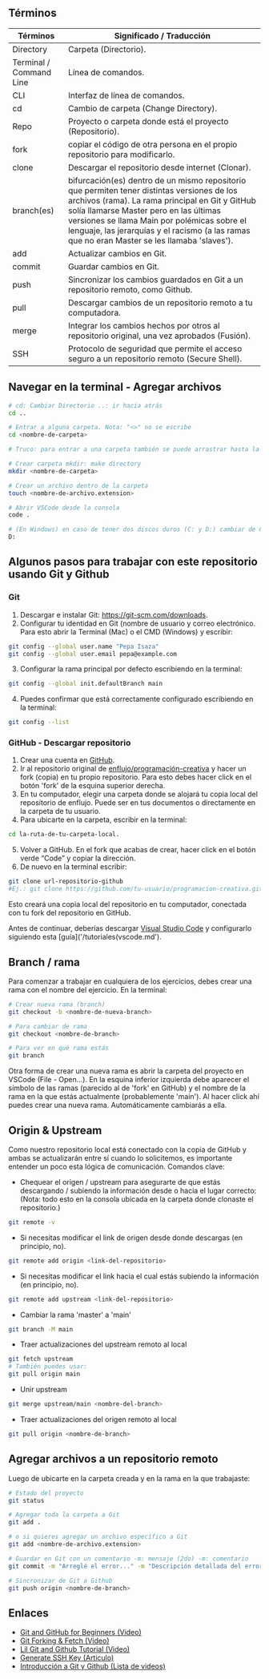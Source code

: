 ## Términos

|Términos|Significado / Traducción|
|----------- | ----------- |
|Directory|Carpeta (Directorio).|
|Terminal / Command Line|Línea de comandos.|
|CLI|Interfaz de línea de comandos.|
|cd|Cambio de carpeta (Change Directory).|
|Repo|Proyecto o carpeta donde está el proyecto (Repositorio).|
|fork|copiar el código de otra persona en el propio repositorio para modificarlo.|
|clone|Descargar el repositorio desde internet (Clonar).|
|branch(es)|bifurcación(es) dentro de un mismo repositorio que permiten tener distintas versiones de los archivos (rama). La rama principal en Git y GitHub solía llamarse Master pero en las últimas versiones se llama Main por polémicas sobre el lenguaje, las jerarquías y el racismo (a las ramas que no eran Master se les llamaba 'slaves'). |
|add|Actualizar cambios en Git.|
|commit|Guardar cambios en Git.|
|push|Sincronizar los cambios guardados en Git a un repositorio remoto, como Github.|
|pull|Descargar cambios de un repositorio remoto a tu computadora.|
|merge|Integrar los cambios hechos por otros al repositorio original, una vez aprobados (Fusión).|
|SSH|Protocolo de seguridad que permite el acceso seguro a un repositorio remoto (Secure Shell).|

## Navegar en la terminal - Agregar archivos

```bash
# cd: Cambiar Directorio ..: ir hacia atrás
cd ..

# Entrar a alguna carpeta. Nota: "<>" no se escribe
cd <nombre-de-carpeta>

# Truco: para entrar a una carpeta también se puede arrastrar hasta la terminal.

# Crear carpeta mkdir: make directory
mkdir <nombre-de-carpeta>

# Crear un archivo dentro de la carpeta
touch <nombre-de-archivo.extension>

# Abrir VSCode desde la consola
code .

# (En Windows) en caso de tener dos discos duros (C: y D:) cambiar de C a D
D:
```

## Algunos pasos para trabajar con este repositorio usando Git y Github
### Git

1. Descargar e instalar Git: https://git-scm.com/downloads.
2. Configurar tu identidad en Git (nombre de usuario y correo electrónico. Para esto abrir la Terminal (Mac) o el CMD (Windows) y escribir:
```bash
git config --global user.name "Pepa Isaza"
git config --global user.email pepa@example.com
```
3.  Configurar la rama principal por defecto escribiendo en la terminal:
```bash
git config --global init.defaultBranch main
```
4. Puedes confirmar que está correctamente configurado escribiendo en la terminal: 
```bash
git config --list
```

### GitHub - Descargar repositorio

1. Crear una cuenta en [GitHub](https://github.com/).
2. Ir al repositorio original de [enflujo/programación-creativa](https://github.com/enflujo/programacion-creativa) y hacer un fork (copia) en tu propio repositorio. Para esto debes hacer click en el botón 'fork' de la esquina superior derecha.
3. En tu computador, elegir una carpeta donde se alojará tu copia local del repositorio de enflujo. Puede ser en tus documentos o directamente en la carpeta de tu usuario.
4. Para ubicarte en la carpeta, escribir en la terminal:
```bash
cd la-ruta-de-tu-carpeta-local. 
```
5. Volver a GitHub. En el fork que acabas de crear, hacer click en el botón verde “Code” y copiar la dirección. 
6. De nuevo en la terminal escribir:
```bash
git clone url-repositorio-github
#Ej.: git clone https://github.com/tu-usuario/programacion-creativa.git
```
Esto creará una copia local del repositorio en tu computador, conectada con tu fork del repositorio en GitHub.

Antes de continuar, deberías descargar [Visual Studio Code](https://code.visualstudio.com/) y configurarlo siguiendo esta [guía]('/tutoriales(vscode.md').

## Branch / rama

Para comenzar a trabajar en cualquiera de los ejercicios, debes crear una rama con el nombre del ejercicio. En la terminal:

```bash
# Crear nueva rama (branch)
git checkout -b <nombre-de-nueva-branch>

# Para cambiar de rama
git checkout <nombre-de-branch>

# Para ver en qué rama estás
git branch
```
Otra forma de crear una nueva rama es abrir la carpeta del proyecto en VSCode (File - Open...). En la esquina inferior izquierda debe aparecer el símbolo de las ramas (parecido al de 'fork' en GitHub) y el nombre de la rama en la que estás actualmente (probablemente 'main'). Al hacer click ahí puedes crear una nueva rama. Automáticamente cambiarás a ella. 

## Origin & Upstream

Como nuestro repositorio local está conectado con la copia de GitHub y ambas se actualizarán entre sí cuando lo solicitemos, es importante entender un poco esta lógica de comunicación. Comandos clave:


- Chequear el origen / upstream para asegurarte de que estás descargando / subiendo la información desde o hacia el lugar correcto:
(Nota: todo esto en la consola ubicada en la carpeta donde clonaste el repositorio.)
```bash
git remote -v
```
- Si necesitas modificar el link de origen desde donde descargas (en principio, no).
```bash
git remote add origin <link-del-repositorio>
```
- Si necesitas modificar el link hacia el cual estás subiendo la información (en principio, no).
```bash
git remote add upstream <link-del-repositorio>
```
- Cambiar la rama 'master' a 'main'
```bash
git branch -M main
```
- Traer actualizaciones del upstream remoto al local
```bash
git fetch upstream
# También puedes usar:
git pull origin main
```
- Unir upstream
```bash
git merge upstream/main <nombre-del-branch>
```
- Traer actualizaciones del origen remoto al local
```bash
git pull origin <nombre-de-branch>
```

## Agregar archivos a un repositorio remoto

Luego de ubicarte en la carpeta creada y en la rama en la que trabajaste:

```bash
# Estado del proyecto
git status

# Agregar toda la carpeta a Git
git add .

# o si quieres agregar un archivo específico a Git
git add <nombre-de-archivo.extension>

# Guardar en Git con un comentario -m: mensaje (2do) -m: comentario
git commit -m "Arreglé el error..." -m "Descripción detallada del error"

# Sincronizar de Git a Github
git push origin <nombre-de-branch>
```

## Enlaces

- [Git and GitHub for Beginners (Video)](https://youtu.be/RGOj5yH7evk)
- [Git Forking & Fetch (Video)](hhttps://youtu.be/deEYHVpE1c8) 
- [Lil Git and Github Tutorial (Video)](https://youtu.be/PdLTopQ253g)
- [Generate SSH Key (Articulo)](https://docs.github.com/en/free-pro-team@latest/github/authenticating-to-github/generating-a-new-ssh-key-and-adding-it-to-the-ssh-agent)
- [Introducción a Git y Github (Lista de videos)](https://youtube.com/playlist?list=PLozRqGzj97d02YjR5JVqDwN2K0cAiT7VK)